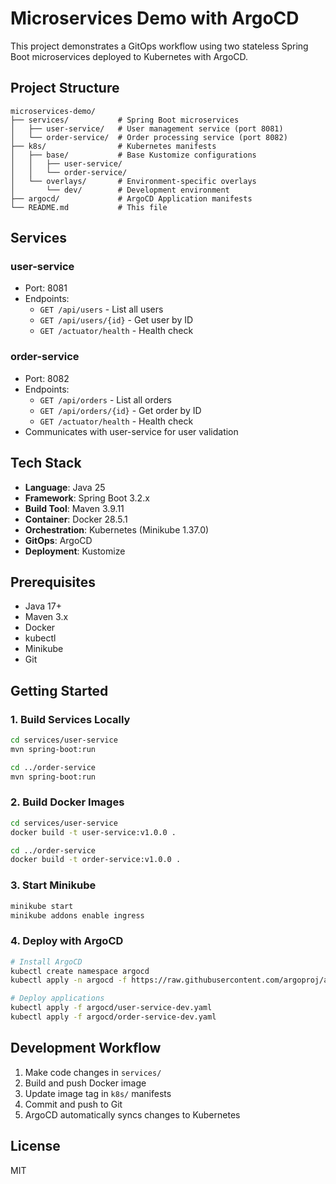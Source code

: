 # Microservices Demo with ArgoCD

This project demonstrates a GitOps workflow using two stateless Spring Boot microservices deployed to Kubernetes with ArgoCD.

## Project Structure

```
microservices-demo/
├── services/           # Spring Boot microservices
│   ├── user-service/   # User management service (port 8081)
│   └── order-service/  # Order processing service (port 8082)
├── k8s/                # Kubernetes manifests
│   ├── base/           # Base Kustomize configurations
│   │   ├── user-service/
│   │   └── order-service/
│   └── overlays/       # Environment-specific overlays
│       └── dev/        # Development environment
├── argocd/             # ArgoCD Application manifests
└── README.md           # This file
```

## Services

### user-service
- Port: 8081
- Endpoints:
  - `GET /api/users` - List all users
  - `GET /api/users/{id}` - Get user by ID
  - `GET /actuator/health` - Health check

### order-service
- Port: 8082
- Endpoints:
  - `GET /api/orders` - List all orders
  - `GET /api/orders/{id}` - Get order by ID
  - `GET /actuator/health` - Health check
- Communicates with user-service for user validation

## Tech Stack

- **Language**: Java 25
- **Framework**: Spring Boot 3.2.x
- **Build Tool**: Maven 3.9.11
- **Container**: Docker 28.5.1
- **Orchestration**: Kubernetes (Minikube 1.37.0)
- **GitOps**: ArgoCD
- **Deployment**: Kustomize

## Prerequisites

- Java 17+
- Maven 3.x
- Docker
- kubectl
- Minikube
- Git

## Getting Started

### 1. Build Services Locally
```bash
cd services/user-service
mvn spring-boot:run

cd ../order-service
mvn spring-boot:run
```

### 2. Build Docker Images
```bash
cd services/user-service
docker build -t user-service:v1.0.0 .

cd ../order-service
docker build -t order-service:v1.0.0 .
```

### 3. Start Minikube
```bash
minikube start
minikube addons enable ingress
```

### 4. Deploy with ArgoCD
```bash
# Install ArgoCD
kubectl create namespace argocd
kubectl apply -n argocd -f https://raw.githubusercontent.com/argoproj/argo-cd/stable/manifests/install.yaml

# Deploy applications
kubectl apply -f argocd/user-service-dev.yaml
kubectl apply -f argocd/order-service-dev.yaml
```

## Development Workflow

1. Make code changes in `services/`
2. Build and push Docker image
3. Update image tag in `k8s/` manifests
4. Commit and push to Git
5. ArgoCD automatically syncs changes to Kubernetes

## License

MIT
